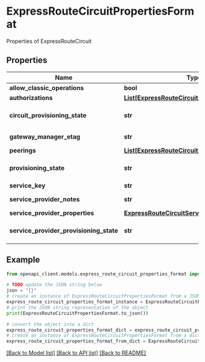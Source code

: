# ExpressRouteCircuitPropertiesFormat

Properties of ExpressRouteCircuit

## Properties

Name | Type | Description | Notes
------------ | ------------- | ------------- | -------------
**allow_classic_operations** | **bool** | allow classic operations | [optional] 
**authorizations** | [**List[ExpressRouteCircuitAuthorization]**](ExpressRouteCircuitAuthorization.md) | Gets or sets list of authorizations | [optional] 
**circuit_provisioning_state** | **str** | Gets or sets CircuitProvisioningState state of the resource  | [optional] 
**gateway_manager_etag** | **str** | Gets or sets the GatewayManager Etag | [optional] 
**peerings** | [**List[ExpressRouteCircuitPeering]**](ExpressRouteCircuitPeering.md) | Gets or sets list of peerings | [optional] 
**provisioning_state** | **str** | Gets provisioning state of the PublicIP resource Updating/Deleting/Failed | [optional] 
**service_key** | **str** | Gets or sets ServiceKey | [optional] 
**service_provider_notes** | **str** | Gets or sets ServiceProviderNotes | [optional] 
**service_provider_properties** | [**ExpressRouteCircuitServiceProviderProperties**](ExpressRouteCircuitServiceProviderProperties.md) |  | [optional] 
**service_provider_provisioning_state** | **str** | Gets or sets ServiceProviderProvisioningState state of the resource  | [optional] 

## Example

```python
from openapi_client.models.express_route_circuit_properties_format import ExpressRouteCircuitPropertiesFormat

# TODO update the JSON string below
json = "{}"
# create an instance of ExpressRouteCircuitPropertiesFormat from a JSON string
express_route_circuit_properties_format_instance = ExpressRouteCircuitPropertiesFormat.from_json(json)
# print the JSON string representation of the object
print(ExpressRouteCircuitPropertiesFormat.to_json())

# convert the object into a dict
express_route_circuit_properties_format_dict = express_route_circuit_properties_format_instance.to_dict()
# create an instance of ExpressRouteCircuitPropertiesFormat from a dict
express_route_circuit_properties_format_from_dict = ExpressRouteCircuitPropertiesFormat.from_dict(express_route_circuit_properties_format_dict)
```
[[Back to Model list]](../README.md#documentation-for-models) [[Back to API list]](../README.md#documentation-for-api-endpoints) [[Back to README]](../README.md)


